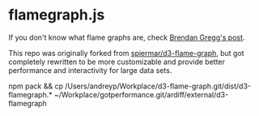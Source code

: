 # flamegraph.js

If you don't know what flame graphs are, check [Brendan Gregg's post](http://www.brendangregg.com/flamegraphs.html).

This repo was originally forked from [spiermar/d3-flame-graph](https://github.com/spiermar/d3-flame-graph), but got completely rewritten to be more customizable and provide better performance and interactivity for large data sets.

npm pack && cp /Users/andreyp/Workplace/d3-flame-graph.git/dist/d3-flamegraph.* ~/Workplace/gotperformance.git/ardiff/external/d3-flamegraph
